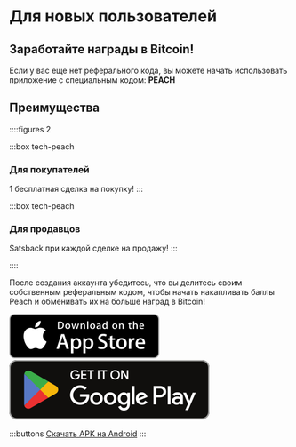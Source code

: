 # Для новых пользователей
## Заработайте награды в Bitcoin!

Если у вас еще нет реферального кода, вы можете начать использовать приложение с специальным кодом: **PEACH**

## Преимущества
::::figures 2

:::box tech-peach
### Для покупателей
1 бесплатная сделка на покупку!
:::

:::box tech-peach
### Для продавцов
Satsback при каждой сделке на продажу!
:::

::::

После создания аккаунта убедитесь, что вы делитесь своим собственным реферальным кодом, чтобы начать накапливать баллы Peach и обменивать их на больше наград в Bitcoin!

<div>
  <div class="md:flex items-end">
    <a href="https://testflight.apple.com/join/wfSPFEWG"><img class="h-180px md:h-90px" src="/img/home/download-on-the-app-store.svg" alt="Загрузить из Apple Store"></a>
    <a class="md:ml-4" href="https://play.google.com/store/apps/details?id=com.peachbitcoin.peach.mainnet"><img class="h-180px md:h-90px" src="/img/home/get-it-on-google-play.svg" alt="Получить в Google Play"></a>
  </div>

  :::buttons
  [Скачать APK на Android](/ru/apk/)
  :::

</div>
